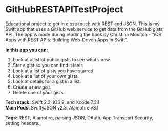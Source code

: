 # GitHubRESTAPITestProject

Educational project to get in close touch with REST and JSON. 
This is my Swift app that uses a GitHub web service to get data from the GitHub gists API.
The app is made during reading the book by Christina Moulton - "iOS Apps with REST APIs: Building Web-Driven Apps in Swift".

**In this app you can:**  
1. Look at a list of public gists to see what’s new.  
3. Star a gist so you can find it later.  
4. Look at a list of gists you have starred.  
5. Look at a list of your own gists.  
6. Look at details for a gist in a list.  
7. Create a new gist.  
8. Delete one of your gists.  

**Tech stack:** Swift 2.3, iOS 9, and Xcode 7.3.1  
**Main Pods:** SwiftyJSON v2.3, Alamofire v3.1

**Tags:** REST, Alamofire, parsing JSON, OAuth, App Transport Security, setting headers.
